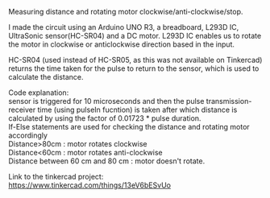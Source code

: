 Measuring distance and rotating motor clockwise/anti-clockwise/stop.

I made the circuit using an Arduino UNO R3, a breadboard, L293D IC, UltraSonic sensor(HC-SR04) and a DC motor.
L293D IC enables us to rotate the motor in clockwise or anticlockwise direction based in the input.

HC-SR04 (used instead of HC-SR05, as this was not available on Tinkercad) returns the time taken for the pulse to return to the sensor, which is used to calculate the distance.

Code explanation: <br/>
sensor is triggered for 10 microseconds and then the pulse transmission-receiver time (using pulseIn fucntion) is taken after which distance is calculated by using the factor of 0.01723 * pulse duration.<br/>
If-Else statements are used for checking the distance and rotating motor accordingly<br/>
	Distance>80cm : motor rotates clockwise<br/>
	Distance<60cm : motor rotates anti-clockwise<br/>
	Distance between 60 cm and 80 cm : motor doesn't rotate.
	
Link to the tinkercad project: https://www.tinkercad.com/things/13eV6bESvUo
